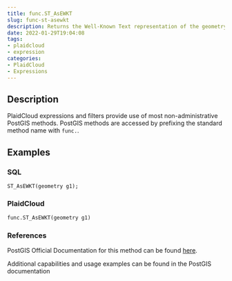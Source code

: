 ```yaml
---
title: func.ST_AsEWKT
slug: func-st-asewkt
description: Returns the Well-Known Text representation of the geometry prefixed with the SRID
date: 2022-01-29T19:04:08
tags:
- plaidcloud
- expression
categories:
- PlaidCloud
- Expressions
---
```



## Description


PlaidCloud expressions and filters provide use of most non-administrative PostGIS methods. PostGIS methods are accessed by prefixing the standard method name with `func.`.



## Examples


### SQL



```
ST_AsEWKT(geometry g1);
```


### PlaidCloud



```python
func.ST_AsEWKT(geometry g1)
```


### References


PostGIS Official Documentation for this method can be found [here](https://postgis.net/docs/manual-3.1/ST_AsEWKT.html).



Additional capabilities and usage examples can be found in the PostGIS documentation

